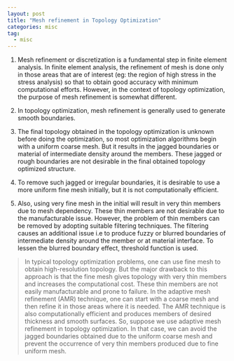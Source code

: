 ```yaml
---
layout: post
title: "Mesh refinement in Topology Optimization"
categories: misc
tag: 
  - misc
---
```


1. Mesh refinement or discretization is a fundamental step in finite element analysis. In finite element analysis, the refinement of mesh is done only in those areas that are of interest (eg: the region of high stress in the stress analysis) so that to obtain good accuracy with minimum computational efforts. However, in the context of topology optimization, the purpose of mesh refinement is somewhat different. 

2. In topology optimization, mesh refinement is generally used to generate smooth boundaries. 

3. The final topology obtained in the topology optimization is unknown before doing the optimization, so most optimization algorithms begin with a uniform coarse mesh. But it results in the jagged boundaries or material of intermediate density around the members. These jagged or rough boundaries are not desirable in the final obtained topology optimized structure. 

4. To remove such jagged or irregular boundaries, it is desirable to use a more uniform fine mesh initially, but it is not computationally efficient. 

5. Also, using very fine mesh in the initial will result in very thin members due to mesh dependency. These thin members are not desirable due to the manufacturable issue. However, the problem of thin members can be removed by adopting suitable filtering techniques. The filtering causes an additional issue i.e to produce fuzzy or blurred boundaries of intermediate density around the member or at material interface. To lessen the blurred boundary effect, threshold function is used.

> In typical topology optimization problems, one can use fine mesh to obtain high-resolution topology. But the major drawback to this approach is that the fine mesh gives topology with very thin members and increases the computational cost. These thin members are not easily manufacturable and prone to failure. In the adaptive mesh refinement (AMR) technique, one can start with a coarse mesh and then refine it in those areas where it is needed. The AMR technique is also computationally efficient and produces members of desired thickness and smooth surfaces. So, suppose we use adaptive mesh refinement in topology optimization. In that case, we can avoid the jagged boundaries obtained due to the uniform coarse mesh and prevent the occurrence of very thin members produced due to fine uniform mesh.
